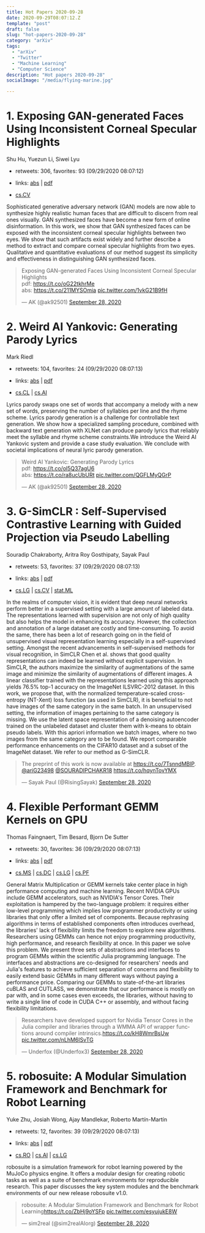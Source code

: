 ```yaml
---
title: Hot Papers 2020-09-28
date: 2020-09-29T08:07:12.Z
template: "post"
draft: false
slug: "hot-papers-2020-09-28"
category: "arXiv"
tags:
  - "arXiv"
  - "Twitter"
  - "Machine Learning"
  - "Computer Science"
description: "Hot papers 2020-09-28"
socialImage: "/media/flying-marine.jpg"

---
```


# 1. Exposing GAN-generated Faces Using Inconsistent Corneal Specular  Highlights

Shu Hu, Yuezun Li, Siwei Lyu

- retweets: 306, favorites: 93 (09/29/2020 08:07:12)

- links: [abs](https://arxiv.org/abs/2009.11924) | [pdf](https://arxiv.org/pdf/2009.11924)
- [cs.CV](https://arxiv.org/list/cs.CV/recent)

Sophisticated generative adversary network (GAN) models are now able to synthesize highly realistic human faces that are difficult to discern from real ones visually. GAN synthesized faces have become a new form of online disinformation. In this work, we show that GAN synthesized faces can be exposed with the inconsistent corneal specular highlights between two eyes. We show that such artifacts exist widely and further describe a method to extract and compare corneal specular highlights from two eyes. Qualitative and quantitative evaluations of our method suggest its simplicity and effectiveness in distinguishing GAN synthesized faces.

<blockquote class="twitter-tweet"><p lang="en" dir="ltr">Exposing GAN-generated Faces Using Inconsistent Corneal Specular Highlights<br>pdf: <a href="https://t.co/oG22tkhrMe">https://t.co/oG22tkhrMe</a><br>abs: <a href="https://t.co/211MYSOmia">https://t.co/211MYSOmia</a> <a href="https://t.co/1vkG21B9fH">pic.twitter.com/1vkG21B9fH</a></p>&mdash; AK (@ak92501) <a href="https://twitter.com/ak92501/status/1310379452262739969?ref_src=twsrc%5Etfw">September 28, 2020</a></blockquote>
<script async src="https://platform.twitter.com/widgets.js" charset="utf-8"></script>




# 2. Weird AI Yankovic: Generating Parody Lyrics

Mark Riedl

- retweets: 104, favorites: 24 (09/29/2020 08:07:13)

- links: [abs](https://arxiv.org/abs/2009.12240) | [pdf](https://arxiv.org/pdf/2009.12240)
- [cs.CL](https://arxiv.org/list/cs.CL/recent) | [cs.AI](https://arxiv.org/list/cs.AI/recent)

Lyrics parody swaps one set of words that accompany a melody with a new set of words, preserving the number of syllables per line and the rhyme scheme. Lyrics parody generation is a challenge for controllable text generation. We show how a specialized sampling procedure, combined with backward text generation with XLNet can produce parody lyrics that reliably meet the syllable and rhyme scheme constraints.We introduce the Weird AI Yankovic system and provide a case study evaluation. We conclude with societal implications of neural lyric parody generation.

<blockquote class="twitter-tweet"><p lang="en" dir="ltr">Weird AI Yankovic: Generating Parody Lyrics<br>pdf: <a href="https://t.co/ol5Q37agU6">https://t.co/ol5Q37agU6</a><br>abs: <a href="https://t.co/ra8ucUbURt">https://t.co/ra8ucUbURt</a> <a href="https://t.co/QGFLMyQGrP">pic.twitter.com/QGFLMyQGrP</a></p>&mdash; AK (@ak92501) <a href="https://twitter.com/ak92501/status/1310395675843219456?ref_src=twsrc%5Etfw">September 28, 2020</a></blockquote>
<script async src="https://platform.twitter.com/widgets.js" charset="utf-8"></script>




# 3. G-SimCLR : Self-Supervised Contrastive Learning with Guided Projection  via Pseudo Labelling

Souradip Chakraborty, Aritra Roy Gosthipaty, Sayak Paul

- retweets: 53, favorites: 37 (09/29/2020 08:07:13)

- links: [abs](https://arxiv.org/abs/2009.12007) | [pdf](https://arxiv.org/pdf/2009.12007)
- [cs.LG](https://arxiv.org/list/cs.LG/recent) | [cs.CV](https://arxiv.org/list/cs.CV/recent) | [stat.ML](https://arxiv.org/list/stat.ML/recent)

In the realms of computer vision, it is evident that deep neural networks perform better in a supervised setting with a large amount of labeled data. The representations learned with supervision are not only of high quality but also helps the model in enhancing its accuracy. However, the collection and annotation of a large dataset are costly and time-consuming. To avoid the same, there has been a lot of research going on in the field of unsupervised visual representation learning especially in a self-supervised setting. Amongst the recent advancements in self-supervised methods for visual recognition, in SimCLR Chen et al. shows that good quality representations can indeed be learned without explicit supervision. In SimCLR, the authors maximize the similarity of augmentations of the same image and minimize the similarity of augmentations of different images. A linear classifier trained with the representations learned using this approach yields 76.5% top-1 accuracy on the ImageNet ILSVRC-2012 dataset. In this work, we propose that, with the normalized temperature-scaled cross-entropy (NT-Xent) loss function (as used in SimCLR), it is beneficial to not have images of the same category in the same batch. In an unsupervised setting, the information of images pertaining to the same category is missing. We use the latent space representation of a denoising autoencoder trained on the unlabeled dataset and cluster them with k-means to obtain pseudo labels. With this apriori information we batch images, where no two images from the same category are to be found. We report comparable performance enhancements on the CIFAR10 dataset and a subset of the ImageNet dataset. We refer to our method as G-SimCLR.

<blockquote class="twitter-tweet"><p lang="en" dir="ltr">The preprint of this work is now available at <a href="https://t.co/7TsnndMBlP">https://t.co/7TsnndMBlP</a>. <a href="https://twitter.com/ariG23498?ref_src=twsrc%5Etfw">@ariG23498</a> <a href="https://twitter.com/SOURADIPCHAKR18?ref_src=twsrc%5Etfw">@SOURADIPCHAKR18</a> <a href="https://t.co/hqynTovYMX">https://t.co/hqynTovYMX</a></p>&mdash; Sayak Paul (@RisingSayak) <a href="https://twitter.com/RisingSayak/status/1310411640236421120?ref_src=twsrc%5Etfw">September 28, 2020</a></blockquote>
<script async src="https://platform.twitter.com/widgets.js" charset="utf-8"></script>




# 4. Flexible Performant GEMM Kernels on GPU

Thomas Faingnaert, Tim Besard, Bjorn De Sutter

- retweets: 30, favorites: 36 (09/29/2020 08:07:13)

- links: [abs](https://arxiv.org/abs/2009.12263) | [pdf](https://arxiv.org/pdf/2009.12263)
- [cs.MS](https://arxiv.org/list/cs.MS/recent) | [cs.DC](https://arxiv.org/list/cs.DC/recent) | [cs.LG](https://arxiv.org/list/cs.LG/recent) | [cs.PF](https://arxiv.org/list/cs.PF/recent)

General Matrix Multiplication or GEMM kernels take center place in high performance computing and machine learning. Recent NVIDIA GPUs include GEMM accelerators, such as NVIDIA's Tensor Cores. Their exploitation is hampered by the two-language problem: it requires either low-level programming which implies low programmer productivity or using libraries that only offer a limited set of components. Because rephrasing algorithms in terms of established components often introduces overhead, the libraries' lack of flexibility limits the freedom to explore new algorithms. Researchers using GEMMs can hence not enjoy programming productivity, high performance, and research flexibility at once.   In this paper we solve this problem. We present three sets of abstractions and interfaces to program GEMMs within the scientific Julia programming language. The interfaces and abstractions are co-designed for researchers' needs and Julia's features to achieve sufficient separation of concerns and flexibility to easily extend basic GEMMs in many different ways without paying a performance price. Comparing our GEMMs to state-of-the-art libraries cuBLAS and CUTLASS, we demonstrate that our performance is mostly on par with, and in some cases even exceeds, the libraries, without having to write a single line of code in CUDA C++ or assembly, and without facing flexibility limitations.

<blockquote class="twitter-tweet"><p lang="en" dir="ltr">Researchers have developed support for Nvidia Tensor Cores in the Julia compiler and libraries through a WMMA API of wrapper functions around compiler intrinsics.<a href="https://t.co/kH8WmrBsUw">https://t.co/kH8WmrBsUw</a> <a href="https://t.co/nLhM6lSvTG">pic.twitter.com/nLhM6lSvTG</a></p>&mdash; Underfox (@Underfox3) <a href="https://twitter.com/Underfox3/status/1310591715485589505?ref_src=twsrc%5Etfw">September 28, 2020</a></blockquote>
<script async src="https://platform.twitter.com/widgets.js" charset="utf-8"></script>




# 5. robosuite: A Modular Simulation Framework and Benchmark for Robot  Learning

Yuke Zhu, Josiah Wong, Ajay Mandlekar, Roberto Martín-Martín

- retweets: 12, favorites: 39 (09/29/2020 08:07:13)

- links: [abs](https://arxiv.org/abs/2009.12293) | [pdf](https://arxiv.org/pdf/2009.12293)
- [cs.RO](https://arxiv.org/list/cs.RO/recent) | [cs.AI](https://arxiv.org/list/cs.AI/recent) | [cs.LG](https://arxiv.org/list/cs.LG/recent)

robosuite is a simulation framework for robot learning powered by the MuJoCo physics engine. It offers a modular design for creating robotic tasks as well as a suite of benchmark environments for reproducible research. This paper discusses the key system modules and the benchmark environments of our new release robosuite v1.0.

<blockquote class="twitter-tweet"><p lang="en" dir="ltr">robosuite: A Modular Simulation Framework and Benchmark for Robot Learning<a href="https://t.co/ZbHj9oYSFp">https://t.co/ZbHj9oYSFp</a> <a href="https://t.co/esyujukE8W">pic.twitter.com/esyujukE8W</a></p>&mdash; sim2real (@sim2realAIorg) <a href="https://twitter.com/sim2realAIorg/status/1310385825742352385?ref_src=twsrc%5Etfw">September 28, 2020</a></blockquote>
<script async src="https://platform.twitter.com/widgets.js" charset="utf-8"></script>



